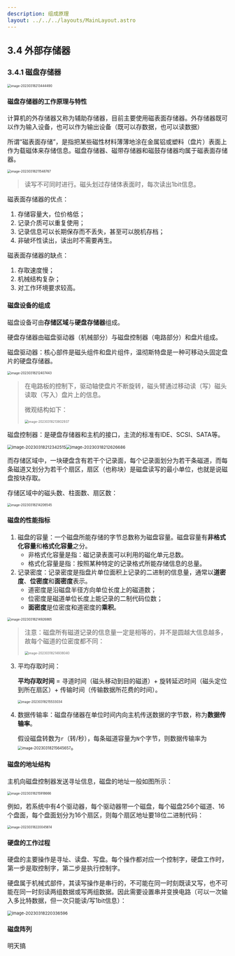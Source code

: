 ```yaml
---
description: 组成原理
layout: ../../../layouts/MainLayout.astro
---
```


## 3.4 外部存储器

### 3.4.1 磁盘存储器

<img src="https://images.drshw.tech/images/notes/image-20230318213444490.png" alt="image-20230318213444490" style="zoom:50%;" />

#### 磁盘存储器的工作原理与特性

计算机的外存储器又称为辅助存储器，目前主要使用磁表面存储器。外存储器既可以作为输入设备，也可以作为输出设备（既可以存数据，也可以读数据）

所谓“磁表面存储”，是指把某些磁性材料薄薄地涂在金属铝或塑料（盘片）表面上作为载磁体来存储信息。磁盘存储器、磁带存储器和磁鼓存储器均属于磁表面存储器。

<img src="https://images.drshw.tech/images/notes/image-20230318211548767.png" alt="image-20230318211548767" style="zoom:50%;" />

> 读写不可同时进行。磁头划过存储体表面时，每次读出1bit信息。

磁表面存储器的优点：

1. 存储容量大，位价格低；
2. 记录介质可以重复使用；
3. 记录信息可以长期保存而不丢失，甚至可以脱机存档；
4. 非破坏性读出，读出时不需要再生。

磁表面存储器的缺点：

1. 存取速度慢；
2. 机械结构复杂；
3. 对工作环境要求较高。

#### 磁盘设备的组成

磁盘设备可由**存储区域**与**硬盘存储器**组成。

硬盘存储器由磁盘驱动器（机械部分）与磁盘控制器（电路部分）和盘片组成。

磁盘驱动器：核心部件是磁头组件和盘片组件，温彻斯特盘是一种可移动头固定盘片的硬盘存储器。

<img src="https://images.drshw.tech/images/notes/image-20230318212407443.png" alt="image-20230318212407443" style="zoom:50%;" />

> 在电路板的控制下，驱动轴使盘片不断旋转，磁头臂通过移动读（写）磁头读取（写入）盘片上的信息。
>
> 微观结构如下：
>
> <img src="https://images.drshw.tech/images/notes/image-20230318213802937.png" alt="image-20230318213802937" style="zoom:50%;" />

磁盘控制器：是硬盘存储器和主机的接口，主流的标准有IDE、SCSI、SATA等。

<img src="https://images.drshw.tech/images/notes/image-20230318212342515.png" alt="image-20230318212342515" style="zoom: 67%;" /><img src="https://images.drshw.tech/images/notes/image-20230318212626686.png" alt="image-20230318212626686" style="zoom: 67%;" />

而存储区域中，一块硬盘含有若干个记录面，每个记录面划分为若干条磁道，而每条磁道又划分为若干个扇区，扇区（也称块）是磁盘读写的最小单位，也就是说磁盘按块存取。

存储区域中的磁头数、柱面数、扇区数：

<img src="https://images.drshw.tech/images/notes/image-20230318214206545.png" alt="image-20230318214206545" style="zoom:50%;" />

#### 磁盘的性能指标

1. 磁盘的容量：一个磁盘所能存储的字节总数称为磁盘容量。磁盘容量有**非格式化容量**和**格式化容量**之分。
   + 非格式化容量是指：磁记录表面可以利用的磁化单元总数。
   + 格式化容量是指：按照某种特定的记录格式所能存储信息的总量。
2. 记录密度：记录密度是指盘片单位面积上记录的二进制的信息量，通常以**道密度**、**位密度**和**面密度**表示。
   + 道密度是沿磁盘半径方向单位长度上的磁道数；
   + 位密度是磁道单位长度上能记录的二制代码位数；
   + **面密度**是位密度和道密度的**乘积**。

<img src="https://images.drshw.tech/images/notes/image-20230318214926865.png" alt="image-20230318214926865" style="zoom:50%;" />

> 注意：磁盘所有磁道记录的信息量一定是相等的，并不是圆越大信息越多，故每个磁道的位密度都不同：
>
> <img src="https://images.drshw.tech/images/notes/image-20230318214938040.png" alt="image-20230318214938040" style="zoom:50%;" />

3. 平均存取时间：

   **平均存取时间** = 寻道时间（磁头移动到目的磁道）+  旋转延迟时间（磁头定位到所在扇区）+ 传输时间（传输数据所花费的时间）。

   <img src="https://images.drshw.tech/images/notes/image-20230318215533034.png" alt="image-20230318215533034" style="zoom:50%;" />

4. 数据传输率：磁盘存储器在单位时间内向主机传送数据的字节数，称为**数据传输率**。

   假设磁盘转数为`r`（转/秒），每条磁道容量为`N`个字节，则数据传输率为<img src="https://images.drshw.tech/images/notes/image-20230318215645657.png" alt="image-20230318215645657" style="zoom:60%;" />。

#### 磁盘的地址结构

主机向磁盘控制器发送寻址信息，磁盘的地址一般如图所示：

<img src="https://images.drshw.tech/images/notes/image-20230318215918666.png" alt="image-20230318215918666" style="zoom:50%;" />

例如，若系统中有4个驱动器，每个驱动器带一个磁盘，每个磁盘256个磁道、16个盘面，每个盘面划分为16个扇区，则每个扇区地址要18位二进制代码：

<img src="https://images.drshw.tech/images/notes/image-20230318220045614.png" alt="image-20230318220045614" style="zoom:50%;" />

#### 硬盘的工作过程

硬盘的主要操作是寻址、读盘、写盘。每个操作都对应一个控制字，硬盘工作时，第一步是取控制字，第二步是执行控制字。

硬盘属于机械式部件，其读写操作是串行的，不可能在同一时刻既读又写，也不可能在同一时刻读两组数据或写两组数据。因此需要设置串并变换电路（可以一次输入多比特数据，但一次只能读/写1bit信息）：

<img src="https://images.drshw.tech/images/notes/image-20230318220336596.png" alt="image-20230318220336596" style="zoom: 67%;" />

#### 磁盘阵列

明天搞
